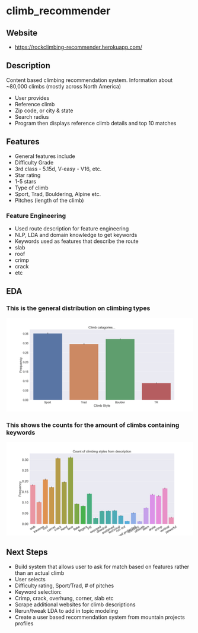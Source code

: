# climb_recommender
## Website
- https://rockclimbing-recommender.herokuapp.com/

## Description
Content based climbing recommendation system. Information about ~80,000 climbs (mostly across North America) 
- User provides
 - Reference climb
 - Zip code, or city & state
 - Search radius
 - Program then displays reference climb details and top 10 matches
 
## Features
- General features include
- Difficulty Grade
 - 3rd class - 5.15d, V-easy - V16, etc.
 - Star rating
 - 1-5 stars
 - Type of climb
 - Sport, Trad, Bouldering, Alpine etc.
 - Pitches (length of the climb)
 
### Feature Engineering
 - Used route description for feature engineering
- NLP, LDA and domain knowledge to get keywords
 - Keywords used as features that describe the route
  - slab 
  - roof
  - crimp
  - crack
  - etc




## EDA 

### This is the general distribution on climbing types
![](figures/climb_type.png)

### This shows the counts for the amount of climbs containing keywords
![](figures/climb_style_type.png)

## Next Steps
- Build system that allows user to ask for match based on features rather than an actual climb
 - User selects
  - Difficulty rating, Sport/Trad, # of pitches
  - Keyword selection:
   - Crimp, crack, overhung, corner, slab etc
- Scrape additional websites for climb descriptions
- Rerun/tweak LDA to add in  topic modeling
- Create a user based recommendation system from mountain projects profiles
